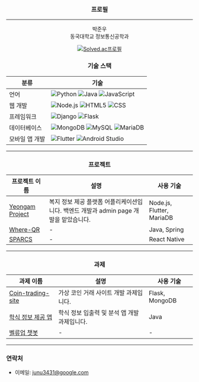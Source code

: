 <div align="center">

### 프로필

---
박준우<br>
동국대학교 정보통신공학과

[![Solved.ac프로필](http://mazassumnida.wtf/api/v2/generate_badge?boj=tigerwuy)](https://solved.ac/tigerwuy)
### 기술 스택

| 분류        | 기술                                                                                                                                                      |
|-----------|---------------------------------------------------------------------------------------------------------------------------------------------------------|
| 언어        | ![Python](https://img.shields.io/badge/Python-3766AB?style=flat-square&logo=Python&logoColor=white) ![Java](https://img.shields.io/badge/Java-3766AB?style=flat-square&logo=Java&logoColor=white) ![JavaScript](https://img.shields.io/badge/JavaScript-7DF1E?style=flat-square&logo=JavaScript&logoColor=white) |
| 웹 개발      | ![Node.js](https://img.shields.io/badge/Node.js-339933?style=flat-square&logo=Node.js&logoColor=white) ![HTML5](https://img.shields.io/badge/HTML5-E34F26?style=flat-square&logo=HTML5&logoColor=white) ![CSS](https://img.shields.io/badge/CSS-1572B6?style=flat-square&logo=CSS&logoColor=white) |
| 프레임워크   | ![Django](https://img.shields.io/badge/Django-092E20?style=flat-square&logo=Django&logoColor=white) ![Flask](https://img.shields.io/badge/Flask-000000?style=flat-square&logo=Flask&logoColor=white) |
| 데이터베이스 | ![MongoDB](https://img.shields.io/badge/MongoDB-47A248?style=flat-square&logo=MongoDB&logoColor=white) ![MySQL](https://img.shields.io/badge/MySQL-4479A1?style=flat-square&logo=MySQL&logoColor=white) ![MariaDB](https://img.shields.io/badge/MariaDB-003545?style=flat-square&logo=MariaDB&logoColor=white) |
| 모바일 앱 개발 | ![Flutter](https://img.shields.io/badge/Flutter-02569B?style=flat-square&logo=flutter&logoColor=white) ![Android Studio](https://img.shields.io/badge/AndroidStudio-3DDC84?style=flat-square&logo=AndroidStudio&logoColor=white) |



---

### 프로젝트
| 프로젝트 이름      | 설명                                         | 사용 기술                          |
|------------------|--------------------------------------------|----------------------------------|
| [Yeongam Project](https://github.com/Einaaaaa/Yeongam-project) | 복지 정보 제공 플랫폼 어플리케이션입니다. 백엔드 개발과 admin page 개발을 맡았습니다. | Node.js, Flutter, MariaDB       |
| [Where-QR](https://github.com/orgs/baek-park/repositories)    | -                                          | Java, Spring                     |
| [SPARCS](https://github.com/SPARCS-Service-Hackathon-2024)    | -                                          | React Native                     |

---

### 과제
| 과제 이름                    | 설명                               | 사용 기술           |
|----------------------------|----------------------------------|-------------------|
| [Coin-trading-site](https://github.com/Joonw00/Software-Engineering) | 가상 코인 거래 사이트 개발 과제입니다.   | Flask, MongoDB    |
| [학식 정보 제공 앱](https://github.com/Joonw00/MobileSoft)          | 학식 정보 입출력 및 분석 앱 개발 과제입니다. | Java              |
| [벨류업 챗봇](https://github.com/Joonw00/Value_Up_Chatbot)          | -                                  | -                 |

---

</div>

### 연락처
- 이메일: junu3431@google.com
